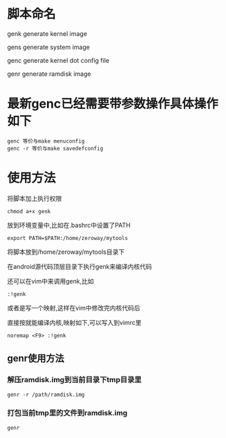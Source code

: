 # 脚本命名

genk generate kernel image

gens generate system image

genc generate kernel dot config file

genr generate ramdisk image

# 最新genc已经需要带参数操作具体操作如下

	genc 等价与make menuconfig
	genc -r 等价与make savedefconfig

# 使用方法

将脚本加上执行权限

	chmod a+x genk

放到环境变量中,比如在.bashrc中设置了PATH

	export PATH=$PATH:/home/zeroway/mytools

将脚本放到/home/zeroway/mytools目录下

在android源代码顶层目录下执行genk来编译内核代码

还可以在vim中来调用genk,比如

	:!genk

或者是写一个映射,这样在vim中修改完内核代码后

直接按<F9>就能编译内核,映射如下,可以写入到vimrc里

	noremap <F9> :!genk

## genr使用方法

### 解压ramdisk.img到当前目录下tmp目录里

	genr -r /path/ramdisk.img

### 打包当前tmp里的文件到ramdisk.img

	genr
